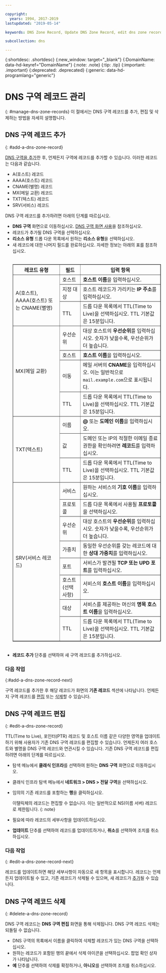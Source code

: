 ```yaml
---

copyright:
  years: 1994, 2017-2019
lastupdated: "2019-05-14"

keywords: DNS Zone Record, Update DNS Zone Record, edit dns zone record, add dns zone record, delete dns zone record 

subcollection: dns

---
```



{:shortdesc: .shortdesc}
{:new_window: target="_blank"}
{:DomainName: data-hd-keyref="DomainName"}
{:note: .note}
{:tip: .tip}
{:important: .important}
{:deprecated: .deprecated}
{:generic: data-hd-programlang="generic"}

# DNS 구역 레코드 관리
{: #manage-dns-zone-records}
이 절에서는 DNS 구역 레코드를 추가, 편집 및 삭제하는 방법을 자세히 설명합니다. 

## DNS 구역 레코드 추가
{: #add-a-dns-zone-record}

[DNS 구역을 추가](/docs/infrastructure/dns?topic=dns-manage-dns-zones#add-a-dns-zone)한 후, 언제든지 구역에 레코드를 추가할 수 있습니다. 이러한 레코드는 다음과 같습니다.

* A(호스트) 레코드
* AAAA(호스트) 레코드
* CNAME(별명) 레코드
* MX(메일 교환) 레코드
* TXT(텍스트) 레코드
* SRV(서비스) 레코드

DNS 구역 레코드를 추가하려면 아래의 단계를 따르십시오.

* **DNS 구역** 화면으로 이동하십시오. [DNS 구역 화면 사용](/docs/infrastructure/dns?topic=dns-use-the-dns-zones-screens)을 참조하십시오.
* 레코드가 추가될 DNS 구역을 선택하십시오.
* **리소스 유형** 드롭 다운 목록에서 원하는 **리소스 유형**을 선택하십시오.
* 새 레코드에 대한 나머지 필드를 완료하십시오. 자세한 정보는 아래의 표를 참조하십시오. <br/><br/><table border="1"><tbody><tr><th scope="col">레코드 유형</th><th scope="col">필드</th><th scope="col">입력 항목</th></tr><tr><td rowspan="3">A(호스트), AAAA(호스트) 또는 CNAME(별명)</td><td>호스트</td><td><strong>호스트 이름</strong>을 입력하십시오.</td></tr><tr><td>지정 대상</td><td>호스트 레코드가 가리키는 <strong>IP 주소</strong>를 입력하십시오.</td></tr><tr><td>TTL</td><td>드롭 다운 목록에서 TTL(Time to Live)을 선택하십시오. TTL 기본값은 15분입니다.</td></tr><tr><td rowspan="4">MX(메일 교환)</td><td>우선순위</td><td>대상 호스트의 <strong>우선순위</strong>를 입력하십시오. 숫자가 낮을수록, 우선순위가 더 높습니다.</td></tr><tr><td>호스트</td><td><strong>호스트 이름</strong>을 입력하십시오.</td></tr><tr><td>이동</td><td>메일 서버의 <strong>CNAME</strong>을 입력하십시오. 이는 일반적으로 `mail.example.com`으로 표시됩니다. </td></tr><tr><td>TTL</td><td>드롭 다운 목록에서 TTL(Time to Live)을 선택하십시오. TTL 기본값은 15분입니다.</td></tr><tr><td rowspan="3">TXT(텍스트)</td><td>이름</td><td><strong>@</strong> 또는 <strong>도메인 이름</strong>을 입력하십시오.</td></tr><tr><td>값</td><td>도메인 또는 IP의 적절한 이메일 종료 권한을 확인하려면 <strong>레코드</strong>를 입력하십시오.</td></tr><tr><td>TTL</td><td>드롭 다운 목록에서 TTL(Time to Live)을 선택하십시오. TTL 기본값은 15분입니다.</td></tr><tr><td rowspan="8">SRV(서비스 레코드)</td><td>서비스</td><td>원하는 서비스의 <strong>기호 이름</strong>을 입력하십시오.</td></tr><tr><td>프로토콜</td><td>드롭 다운 목록에서 사용될 <strong>프로토콜</strong>을 선택하십시오.</td></tr><tr><td>우선순위</td><td>대상 호스트의 <strong>우선순위</strong>를 입력하십시오. 숫자가 낮을수록, 우선순위가 더 높습니다.</td></tr><tr><td>가중치</td><td>동일한 우선순위를 갖는 레코드에 대한 <strong>상대 가중치</strong>를 입력하십시오.</td></tr><tr><td>포트</td><td>서비스가 발견될 <strong>TCP 또는 UPD 포트</strong>를 입력하십시오.</td></tr><tr><td>호스트(선택사항)</td><td>서비스의 <strong>호스트 이름</strong>을 입력하십시오.</td></tr><tr><td>대상</td><td>서비스를 제공하는 머신의 <strong>명목 호스트 이름</strong>을 입력하십시오.</td></tr><tr><td>TTL</td><td>드롭 다운 목록에서 TTL(Time to Live)을 선택하십시오. TTL 기본값은 15분입니다.</td></tr></tbody></table><br/>
* **레코드 추가** 단추를 선택하여 새 구역 레코드를 추가하십시오.

### 다음 작업
{:#add-a-dns-zone-record-next}

구역 레코드를 추가한 후 해당 레코드가 화면의 **기존 레코드** 섹션에 나타납니다. 언제든지 구역 레코드를 [편집](#edit-a-dns-zone-record) 또는 [삭제](#delete-a-dns-zone-record)할 수 있습니다.

## DNS 구역 레코드 편집
{: #edit-a-dns-zone-record}

TTL(Time to Live), 포인터(PTR) 레코드 및 호스트 이름 같은 다양한 영역을 업데이트하기 위해 사용자가 기존 DNS 구역 레코드를 편집할 수 있습니다. 언제든지 여러 호스트와 별명을 DNS 구역 레코드와 연관시킬 수 있습니다. 기존 DNS 구역 레코드를 편집하려면 아래의 단계를 따르십시오.

* 탐색 메뉴에서 **클래식 인프라**를 선택하여 원하는 **DNS 구역** 화면으로 이동하십시오. 
* 클래식 인프라 탐색 메뉴에서 **네트워크 > DNS > 전달 구역**을 선택하십시오.
* 임의의 기존 레코드를 포함하는 **행**을 클릭하십시오. 

  이탤릭체의 레코드는 편집할 수 없습니다. 이는 일반적으로 NS(이름 서버) 레코드로 제한됩니다.
  {: note}
  
* 필요에 따라 레코드의 세부사항을 업데이트하십시오.
* **업데이트** 단추를 선택하여 레코드를 업데이트하거나, **취소**를 선택하여 조치를 취소하십시오.

### 다음 작업
{: #edit-a-dns-zone-record-next}

레코드를 업데이트하면 해당 세부사항이 자동으로 새 항목을 표시합니다. 레코드는 언제든지 업데이트될 수 있고, 기존 레코드가 삭제될 수 있으며, 새 레코드가 [추가](#add-a-dns-zone-record)될 수 있습니다.

## DNS 구역 레코드 삭제
{: #delete-a-dns-zone-record}

DNS 구역 레코드는 **DNS 구역 편집** 화면을 통해 삭제됩니다. DNS 구역 레코드 삭제는 되돌릴 수 없습니다.
* DNS 구역의 목록에서 이름을 클릭하여 삭제할 레코드가 있는 DNS 구역을 선택하십시오. 
* 원하는 레코드가 포함된 행의 끝에서 삭제 아이콘을 선택하십시오. 팝업 확인 상자가 나타납니다.
* **예** 단추를 선택하여 삭제를 확정하거나, **아니오**를 선택하여 조치를 취소하십시오.
